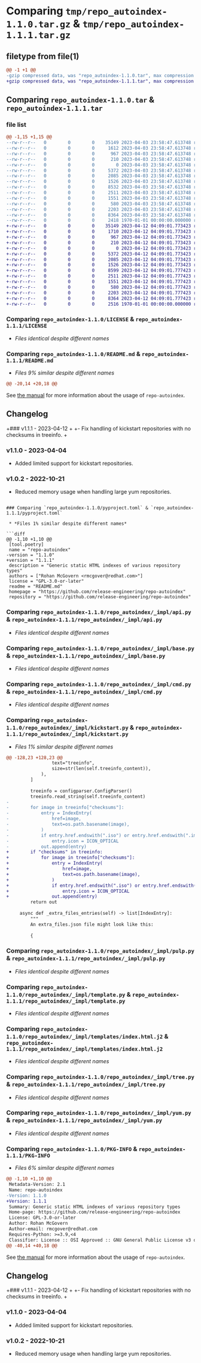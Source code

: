 # Comparing `tmp/repo_autoindex-1.1.0.tar.gz` & `tmp/repo_autoindex-1.1.1.tar.gz`

## filetype from file(1)

```diff
@@ -1 +1 @@
-gzip compressed data, was "repo_autoindex-1.1.0.tar", max compression
+gzip compressed data, was "repo_autoindex-1.1.1.tar", max compression
```

## Comparing `repo_autoindex-1.1.0.tar` & `repo_autoindex-1.1.1.tar`

### file list

```diff
@@ -1,15 +1,15 @@
--rw-r--r--   0        0        0    35149 2023-04-03 23:58:47.613748 repo_autoindex-1.1.0/LICENSE
--rw-r--r--   0        0        0     1612 2023-04-03 23:58:47.613748 repo_autoindex-1.1.0/README.md
--rw-r--r--   0        0        0      967 2023-04-03 23:58:47.613748 repo_autoindex-1.1.0/pyproject.toml
--rw-r--r--   0        0        0      210 2023-04-03 23:58:47.613748 repo_autoindex-1.1.0/repo_autoindex/__init__.py
--rw-r--r--   0        0        0        0 2023-04-03 23:58:47.613748 repo_autoindex-1.1.0/repo_autoindex/_impl/__init__.py
--rw-r--r--   0        0        0     5372 2023-04-03 23:58:47.613748 repo_autoindex-1.1.0/repo_autoindex/_impl/api.py
--rw-r--r--   0        0        0     2085 2023-04-03 23:58:47.613748 repo_autoindex-1.1.0/repo_autoindex/_impl/base.py
--rw-r--r--   0        0        0     1526 2023-04-03 23:58:47.613748 repo_autoindex-1.1.0/repo_autoindex/_impl/cmd.py
--rw-r--r--   0        0        0     8532 2023-04-03 23:58:47.613748 repo_autoindex-1.1.0/repo_autoindex/_impl/kickstart.py
--rw-r--r--   0        0        0     2511 2023-04-03 23:58:47.613748 repo_autoindex-1.1.0/repo_autoindex/_impl/pulp.py
--rw-r--r--   0        0        0     1551 2023-04-03 23:58:47.613748 repo_autoindex-1.1.0/repo_autoindex/_impl/template.py
--rw-r--r--   0        0        0      580 2023-04-03 23:58:47.613748 repo_autoindex-1.1.0/repo_autoindex/_impl/templates/index.html.j2
--rw-r--r--   0        0        0     2203 2023-04-03 23:58:47.613748 repo_autoindex-1.1.0/repo_autoindex/_impl/tree.py
--rw-r--r--   0        0        0     8364 2023-04-03 23:58:47.613748 repo_autoindex-1.1.0/repo_autoindex/_impl/yum.py
--rw-r--r--   0        0        0     2418 1970-01-01 00:00:00.000000 repo_autoindex-1.1.0/PKG-INFO
+-rw-r--r--   0        0        0    35149 2023-04-12 04:09:01.773423 repo_autoindex-1.1.1/LICENSE
+-rw-r--r--   0        0        0     1710 2023-04-12 04:09:01.773423 repo_autoindex-1.1.1/README.md
+-rw-r--r--   0        0        0      967 2023-04-12 04:09:01.773423 repo_autoindex-1.1.1/pyproject.toml
+-rw-r--r--   0        0        0      210 2023-04-12 04:09:01.773423 repo_autoindex-1.1.1/repo_autoindex/__init__.py
+-rw-r--r--   0        0        0        0 2023-04-12 04:09:01.773423 repo_autoindex-1.1.1/repo_autoindex/_impl/__init__.py
+-rw-r--r--   0        0        0     5372 2023-04-12 04:09:01.773423 repo_autoindex-1.1.1/repo_autoindex/_impl/api.py
+-rw-r--r--   0        0        0     2085 2023-04-12 04:09:01.773423 repo_autoindex-1.1.1/repo_autoindex/_impl/base.py
+-rw-r--r--   0        0        0     1526 2023-04-12 04:09:01.773423 repo_autoindex-1.1.1/repo_autoindex/_impl/cmd.py
+-rw-r--r--   0        0        0     8599 2023-04-12 04:09:01.777423 repo_autoindex-1.1.1/repo_autoindex/_impl/kickstart.py
+-rw-r--r--   0        0        0     2511 2023-04-12 04:09:01.777423 repo_autoindex-1.1.1/repo_autoindex/_impl/pulp.py
+-rw-r--r--   0        0        0     1551 2023-04-12 04:09:01.777423 repo_autoindex-1.1.1/repo_autoindex/_impl/template.py
+-rw-r--r--   0        0        0      580 2023-04-12 04:09:01.777423 repo_autoindex-1.1.1/repo_autoindex/_impl/templates/index.html.j2
+-rw-r--r--   0        0        0     2203 2023-04-12 04:09:01.777423 repo_autoindex-1.1.1/repo_autoindex/_impl/tree.py
+-rw-r--r--   0        0        0     8364 2023-04-12 04:09:01.777423 repo_autoindex-1.1.1/repo_autoindex/_impl/yum.py
+-rw-r--r--   0        0        0     2516 1970-01-01 00:00:00.000000 repo_autoindex-1.1.1/PKG-INFO
```

### Comparing `repo_autoindex-1.1.0/LICENSE` & `repo_autoindex-1.1.1/LICENSE`

 * *Files identical despite different names*

### Comparing `repo_autoindex-1.1.0/README.md` & `repo_autoindex-1.1.1/README.md`

 * *Files 9% similar despite different names*

```diff
@@ -20,14 +20,18 @@
 ```
 
 See [the manual](https://release-engineering.github.io/repo-autoindex/) for more
 information about the usage of `repo-autoindex`.
 
 ## Changelog
 
+### v1.1.1 - 2023-04-12
+
+- Fix handling of kickstart repositories with no checksums in treeinfo.
+
 ### v1.1.0 - 2023-04-04
 
 - Added limited support for kickstart repositories.
 
 ### v1.0.2 - 2022-10-21
 
 - Reduced memory usage when handling large yum repositories.
```

### Comparing `repo_autoindex-1.1.0/pyproject.toml` & `repo_autoindex-1.1.1/pyproject.toml`

 * *Files 1% similar despite different names*

```diff
@@ -1,10 +1,10 @@
 [tool.poetry]
 name = "repo-autoindex"
-version = "1.1.0"
+version = "1.1.1"
 description = "Generic static HTML indexes of various repository types"
 authors = ["Rohan McGovern <rmcgover@redhat.com>"]
 license = "GPL-3.0-or-later"
 readme = "README.md"
 homepage = "https://github.com/release-engineering/repo-autoindex"
 repository = "https://github.com/release-engineering/repo-autoindex"
```

### Comparing `repo_autoindex-1.1.0/repo_autoindex/_impl/api.py` & `repo_autoindex-1.1.1/repo_autoindex/_impl/api.py`

 * *Files identical despite different names*

### Comparing `repo_autoindex-1.1.0/repo_autoindex/_impl/base.py` & `repo_autoindex-1.1.1/repo_autoindex/_impl/base.py`

 * *Files identical despite different names*

### Comparing `repo_autoindex-1.1.0/repo_autoindex/_impl/cmd.py` & `repo_autoindex-1.1.1/repo_autoindex/_impl/cmd.py`

 * *Files identical despite different names*

### Comparing `repo_autoindex-1.1.0/repo_autoindex/_impl/kickstart.py` & `repo_autoindex-1.1.1/repo_autoindex/_impl/kickstart.py`

 * *Files 1% similar despite different names*

```diff
@@ -128,23 +128,23 @@
                 text="treeinfo",
                 size=str(len(self.treeinfo_content)),
             ),
         ]
 
         treeinfo = configparser.ConfigParser()
         treeinfo.read_string(self.treeinfo_content)
-
-        for image in treeinfo["checksums"]:
-            entry = IndexEntry(
-                href=image,
-                text=os.path.basename(image),
-            )
-            if entry.href.endswith(".iso") or entry.href.endswith(".img"):
-                entry.icon = ICON_OPTICAL
-            out.append(entry)
+        if "checksums" in treeinfo:
+            for image in treeinfo["checksums"]:
+                entry = IndexEntry(
+                    href=image,
+                    text=os.path.basename(image),
+                )
+                if entry.href.endswith(".iso") or entry.href.endswith(".img"):
+                    entry.icon = ICON_OPTICAL
+                out.append(entry)
         return out
 
     async def _extra_files_entries(self) -> list[IndexEntry]:
         """
         An extra_files.json file might look like this:
 
         {
```

### Comparing `repo_autoindex-1.1.0/repo_autoindex/_impl/pulp.py` & `repo_autoindex-1.1.1/repo_autoindex/_impl/pulp.py`

 * *Files identical despite different names*

### Comparing `repo_autoindex-1.1.0/repo_autoindex/_impl/template.py` & `repo_autoindex-1.1.1/repo_autoindex/_impl/template.py`

 * *Files identical despite different names*

### Comparing `repo_autoindex-1.1.0/repo_autoindex/_impl/templates/index.html.j2` & `repo_autoindex-1.1.1/repo_autoindex/_impl/templates/index.html.j2`

 * *Files identical despite different names*

### Comparing `repo_autoindex-1.1.0/repo_autoindex/_impl/tree.py` & `repo_autoindex-1.1.1/repo_autoindex/_impl/tree.py`

 * *Files identical despite different names*

### Comparing `repo_autoindex-1.1.0/repo_autoindex/_impl/yum.py` & `repo_autoindex-1.1.1/repo_autoindex/_impl/yum.py`

 * *Files identical despite different names*

### Comparing `repo_autoindex-1.1.0/PKG-INFO` & `repo_autoindex-1.1.1/PKG-INFO`

 * *Files 6% similar despite different names*

```diff
@@ -1,10 +1,10 @@
 Metadata-Version: 2.1
 Name: repo-autoindex
-Version: 1.1.0
+Version: 1.1.1
 Summary: Generic static HTML indexes of various repository types
 Home-page: https://github.com/release-engineering/repo-autoindex
 License: GPL-3.0-or-later
 Author: Rohan McGovern
 Author-email: rmcgover@redhat.com
 Requires-Python: >=3.9,<4
 Classifier: License :: OSI Approved :: GNU General Public License v3 or later (GPLv3+)
@@ -40,14 +40,18 @@
 ```
 
 See [the manual](https://release-engineering.github.io/repo-autoindex/) for more
 information about the usage of `repo-autoindex`.
 
 ## Changelog
 
+### v1.1.1 - 2023-04-12
+
+- Fix handling of kickstart repositories with no checksums in treeinfo.
+
 ### v1.1.0 - 2023-04-04
 
 - Added limited support for kickstart repositories.
 
 ### v1.0.2 - 2022-10-21
 
 - Reduced memory usage when handling large yum repositories.
```

